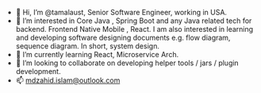 - 👋 Hi, I’m @tamalaust, Senior Software Engineer, working in USA.
- 👀 I’m interested in Core Java , Spring Boot and any Java related tech for backend. Frontend Native Mobile , React. I am also interested in learning and developing software designing documents e.g. flow diagram, sequence diagram. In short, system design.
- 🌱 I’m currently learning React, Microservice Arch.
- 💞️ I’m looking to collaborate on developing helper tools / jars / plugin development.
- 📫 mdzahid.islam@outlook.com

<!---
tamalaust/tamalaust is a ✨ special ✨ repository because its `README.md` (this file) appears on your GitHub profile.
You can click the Preview link to take a look at your changes.
--->
